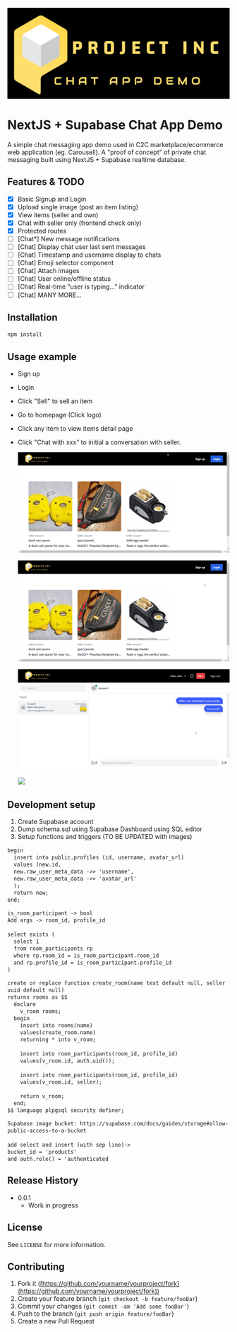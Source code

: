 ![](public/images/logo.png)

# NextJS + Supabase Chat App Demo

A simple chat messaging app demo used in C2C marketplace/ecommerce web application (eg. Carousell).
A "proof of concept" of private chat messaging built using NextJS + Supabase realtime database.

## Features & TODO

- [x] Basic Signup and Login
- [x] Upload single image (post an item listing)
- [x] View items (seller and own)
- [x] Chat with seller only (frontend check only)
- [x] Protected routes
- [ ] [Chat*] New message notifications
- [ ] [Chat] Display chat user last sent messages
- [ ] [Chat] Timestamp and username display to chats
- [ ] [Chat] Emoji selector component
- [ ] [Chat] Attach images
- [ ] [Chat] User online/offline status
- [ ] [Chat] Real-time "user is typing..." indicator
- [ ] [Chat] MANY MORE...

## Installation

```sh
npm install
```

## Usage example

- Sign up
- Login
- Click "Sell" to sell an item
- Go to homepage (Click logo)
- Click any item to view items detail page
- Click "Chat with xxx" to initial a conversation with seller.

  ![](assets/20220923_124947_signup.gif)

  ![](assets/20220923_125018_signin.gif)

  ![](assets/20220923_125037_chat.gif)

  ![](assets/20220923_125059_sell.gif)

## Development setup

1. Create Supabase account
2. Dump schema.sql using Supabase Dashboard using SQL editor
3. Setup functions and triggers (TO BE UPDATED with images)

```
begin
  insert into public.profiles (id, username, avatar_url)
  values (new.id,
  new.raw_user_meta_data ->> 'username',
  new.raw_user_meta_data ->> 'avatar_url'
  );
  return new;
end;
```

```
is_room_participant -> bool
Add args -> room_id, profile_id

select exists (
  select 1
  from room_participants rp
  where rp.room_id = is_room_participant.room_id
  and rp.profile_id = is_room_participant.profile_id
)
```

```
create or replace function create_room(name text default null, seller uuid default null)
returns rooms as $$
  declare
    v_room rooms;
  begin
    insert into rooms(name)
    values(create_room.name)
    returning * into v_room;

    insert into room_participants(room_id, profile_id)
    values(v_room.id, auth.uid());

    insert into room_participants(room_id, profile_id)
    values(v_room.id, seller);

    return v_room;
  end;
$$ language plpgsql security definer;
```

```
Supabase image bucket: https://supabase.com/docs/guides/storage#allow-public-access-to-a-bucket

add select and insert (with sep line)->
bucket_id = 'products'
and auth.role() = 'authenticated
```

## Release History

- 0.0.1
  - Work in progress

## License

See `LICENSE` for more information.

## Contributing

1. Fork it ([https://github.com/yourname/yourproject/fork](https://github.com/yourname/yourproject/fork))
2. Create your feature branch (`git checkout -b feature/fooBar`)
3. Commit your changes (`git commit -am 'Add some fooBar'`)
4. Push to the branch (`git push origin feature/fooBar`)
5. Create a new Pull Request

<!-- Markdown link & img dfn's -->
